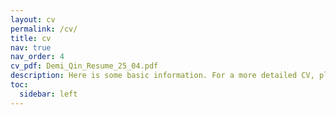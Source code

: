 ```yaml
---
layout: cv
permalink: /cv/
title: cv
nav: true
nav_order: 4
cv_pdf: Demi_Qin_Resume_25_04.pdf
description: Here is some basic information. For a more detailed CV, please click on the PDF to the right.
toc:
  sidebar: left
---
```

